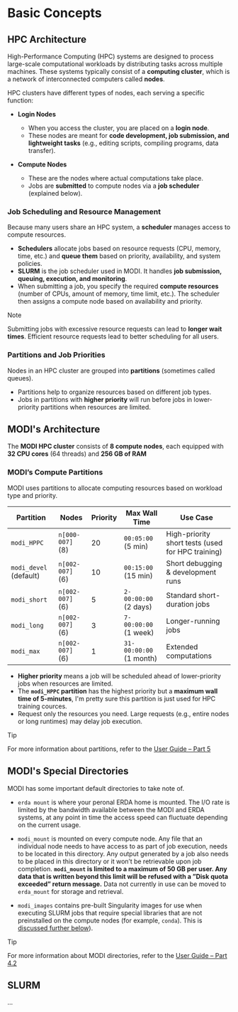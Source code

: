 # Basic Concepts

## HPC Architecture

High-Performance Computing (HPC) systems are designed to process large-scale computational workloads by distributing tasks across multiple machines. These systems typically consist of a **computing cluster**, which is a network of interconnected computers called **nodes**.

HPC clusters have different types of nodes, each serving a specific function:

- **Login Nodes**
  - When you access the cluster, you are placed on a **login node**.
  - These nodes are meant for **code development, job submission, and lightweight tasks** (e.g., editing scripts, compiling programs, data transfer).

- **Compute Nodes**
  - These are the nodes where actual computations take place.
  - Jobs are **submitted** to compute nodes via a **job scheduler** (explained below).

### Job Scheduling and Resource Management

Because many users share an HPC system, a **scheduler** manages access to compute resources.

- **Schedulers** allocate jobs based on resource requests (CPU, memory, time, etc.) and **queue them** based on priority, availability, and system policies.
- **SLURM** is the job scheduler used in MODI. It handles **job submission, queuing, execution, and monitoring**.
- When submitting a job, you specify the required **compute resources** (number of CPUs, amount of memory, time limit, etc.). The scheduler then assigns a compute node based on availability and priority.

> [!NOTE]
> Submitting jobs with excessive resource requests can lead to **longer wait times**. Efficient resource requests lead to better scheduling for all users.

### Partitions and Job Priorities

Nodes in an HPC cluster are grouped into **partitions** (sometimes called queues).

- Partitions help to organize resources based on different job types.
- Jobs in partitions with **higher priority** will run before jobs in lower-priority partitions when resources are limited.

## MODI's Architecture

The **MODI HPC cluster** consists of **8 compute nodes**, each equipped with **32 CPU cores** (64 threads) and **256 GB of RAM**

### MODI’s Compute Partitions

MODI uses partitions to allocate computing resources based on workload type and priority.

| **Partition**          | **Nodes**        | **Priority** | **Max Wall Time**       | **Use Case**                                      |
|------------------------|------------------|--------------|-------------------------|---------------------------------------------------|
| `modi_HPPC`            | `n[000-007]` (8) | 20           | `00:05:00` (5 min)      | High-priority short tests (used for HPC training) |
| `modi_devel` (default) | `n[002-007]` (6) | 10           | `00:15:00` (15 min)     | Short debugging & development runs                |
| `modi_short`           | `n[002-007]` (6) | 5            | `2-00:00:00` (2 days)   | Standard short-duration jobs                      |
| `modi_long`            | `n[002-007]` (6) | 3            | `7-00:00:00` (1 week)   | Longer-running jobs                               |
| `modi_max`             | `n[002-007]` (6) | 1            | `31-00:00:00` (1 month) | Extended computations                             |

- **Higher priority** means a job will be scheduled ahead of lower-priority jobs when resources are limited.
- The **`modi_HPPC` partition** has the highest priority but a **maximum wall time of 5-minutes**, I'm pretty sure this partition is just used for HPC training cources.
- Request only the resources you need. Large requests (e.g., entire nodes or long runtimes) may delay job execution.

> [!TIP]
> For more information about partitions, refer to the [User Guide – Part 5](https://oidc.erda.dk/public/MODI-user-guide.pdf#4.3=&page=4.53)

## MODI's Special Directories

MODI has some important default directories to take note of.

- `erda mount` is where your peronal ERDA home is mounted. The I/O rate is limited by the bandwidth available
between the MODI and ERDA systems, at any point in time the access speed can fluctuate depending on the current usage.

- `modi_mount` is mounted on every compute node. Any file that an individual node needs to have access to as part of job execution, needs to be located in this directory. Any output generated by a job also needs to be placed in this directory or it won’t be retrievable upon job completion. **`modi_mount` is limited to a maximum of 50 GB per user. Any data that is written beyond this limit will be refused with a ”Disk quota exceeded” return message.** Data not currently in use can be moved to `erda_mount` for storage and retrieval.

- `modi_images` contains pre-built Singularity images for use when executing SLURM jobs that require special libraries that are not preinstalled on the compute nodes (for example, `conda`). This is [discussed further below](#slurm)).

> [!TIP]
> For more information about MODI directories, refer to the [User Guide – Part 4.2](https://oidc.erda.dk/public/MODI-user-guide.pdf#4.3=&page=4.29)

## SLURM

...